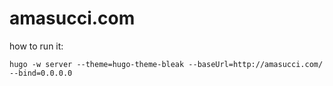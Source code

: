 # amasucci.com

how to run it:

`hugo -w server --theme=hugo-theme-bleak --baseUrl=http://amasucci.com/ --bind=0.0.0.0`
